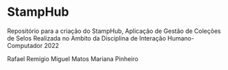 # StampHub

Repositório para a criação do StampHub, Aplicação de Gestão de Coleções de Selos
Realizada no Ambito da Disciplina de Interação Humano-Computador 2022

Rafael Remígio
Miguel Matos
Mariana Pinheiro
